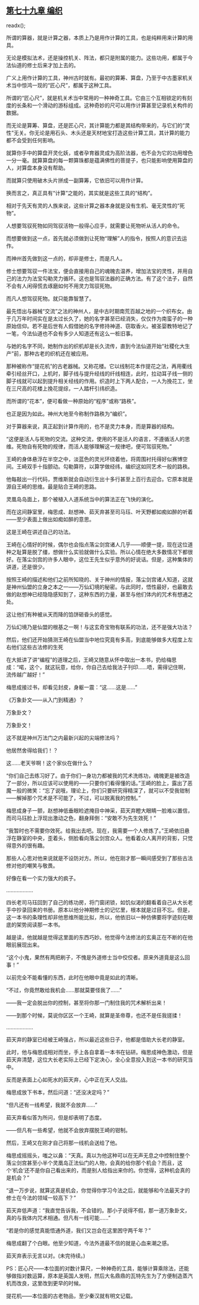 ## [第七十九章 编织](https://www.xxbiquge.com/11_11207/9082831.html)
readx();

  所谓的算器，就是计算之器，本质上乃是用作计算的工具，也是纯粹用来计算的用具。

  无论是模拟法术，还是操控机关、阵法，都只是附属的能力。这些功用，都属于今法仙道的修士后来才加上去的。

  广义上用作计算的工具，神州古时就有。最初的算筹、算盘，乃至于中古墨家机关术当中惊鸿一现的“匠心尺”，都属于这种工具。

  所谓的“匠心尺”，就是机关术当中常用的一种神奇工具。它由三个互相锁定的有刻度的长条和一个滑动的游标组成。这种奇妙的尺可以用作计算甚至记录机关构件的数据。

  而无论是算筹、算盘，还是匠心尺，其计算能力都是其结构带来的，与它们的“灵性”无关。你无论是用石头、木头还是天材地宝打造这些计算工具，其计算的能力都不会受到任何影响。

  就算你手中的算盘开灵化妖，或者孕育器灵成为高阶法器，也不会为它的功用增色一分一毫。就算算盘的每一颗算珠都是蕴满佛性的菩提子，也只能影响使用算盘的人，对算盘本身没有帮助。

  而就算只使用破木头片拼成一副算筹，它依旧可以用作计算。

  换而言之，真正具有“计算”之能的，其实就是这些工具的“结构”。

  相对于先天有灵的人族来说，这些计算之器本身就是没有生机、毫无灵性的“死物”。

  人想要驾驭死物如同驾驭活物一般得心应手，就需要让死物听从活人的命令。

  而想要做到这一点，首先就必须做到让死物“理解”人的指令，按照人的意识去运作。

  而神州首先做到这一点的，却非是修士，而是凡人。

  修士想要驾驭一件法宝，便会直接用自己的魂魄去温养，增加法宝的灵性，并用自己的法力为法宝勾勒灵力循环。这也是驾驭法器的正确方法。有了这个法子，自然不会有人闲得慌去琢磨如何不用灵力驾驭死物。

  而凡人想驾驭死物。就只能靠智慧了。

  最先悟出与器械“交流”之法的神州人，是中古时期南荒百越之地的一个织布女。由于几万年时间实在是太过长久了，她的名字甚至已经消失，仅仅作为南蛮子的一种原始信仰。若不是后世有人假借她的名字修持神道、窃取香火。被圣婴教特地记了一笔，今法仙道也不会有多少人知道还有这么一桩旧事。

  与她的名字不同，她制作出的织机却是长久流传，直到今法仙道开始“社稷化大生产”前，那种古老的织机还在被应用。

  那种被称作“提花机”的古老器械。又称花楼。它以线制花本作提花之法，再用衢线牵引经丝开口，上机时，脚子线与提升经线的纤线相连，此时，拉动耳子线一侧的脚子线就可以起到提升相关经线的作用。织造时上下两人配合，一人为挽花工，坐在三尺高的花楼上挽花提综，一人踏杆引纬织造。

  而所谓的“花本”，便可看做一种原始的“程序”或称“路秩”。

  也正是因为如此。神州大地至今称制作路秩为“编织”。

  对于算器来说，真正起到计算作用的，也不是灵力本身，而是算器的结构。

  “这便是活人与死物的交流。这种交流，使用的不是活人的语言，不遵循活人的思维。死物自有死物的规律，而活人能够理解这一规律吧，便可驾驭死物。”

  王崎的身体悬浮在半空之中，淡蓝色的灵光环绕着他，将周围衬托得好似赛博空间。王崎双手十指颤动。勾勒算符，以算学做经纬，编织这如同艺术一般的路秩。

  他每敲出一行代码，贾维斯就会自动衍生出十多行甚至上百行去迎合。它原本就是源自王崎的思维。最是贴合王崎的思路。

  灵凰岛岛面上，那个被植入人道系统当中的算法正在飞快的演化。

  而在这间静室里，梅思成、赵想神、茹天弃甚至司马珏、叶天野都如痴如醉的听着——至少表面上做出如痴如醉的意思。

  这是王崎在讲述自己的功法。

  王崎在心情好的时候，偶尔也会指点落尘剑宫诸人几乎——顺便一提，现在这位道种之耻算是脱了缰，想做什么实验就做什么实验。所以心情在绝大多数情况下都很好。在落尘剑宫的许多人眼中，这位王先生似乎意外的好说话。但是，这种集体的讲道，还是很少。

  按照王崎的描述和他们之前所知晓的、关于神州的情报，落尘剑宫诸人知道，这就是神州仙盟的立身之本之一——万仙幻境的秘密。与此同时，悟性最好，也最敢去做的赵想神已经隐隐感知到了，这种东西的力量，甚至与他们体内的咒术有想通之处。

  这让他们有种被从天而降的馅饼砸昏头的感觉。

  万仙幻境乃是仙盟的根基之一啊！与这玄奇宝物有联系的功法，还不是强大功法？

  然后，他们还开始猜测王崎在仙盟当中地位究竟有多高，到底能够做多大程度上左右他们这些古法修的生死

  在大抵讲了讲“编程”的道理之后，王崎又随意从怀中取出一本书，扔给梅思成：“喏，这个，就这玩意，给你，你自己去给我法子刊印……唔，需得记住啊，流传越广越好！”

  梅思成接过书，却看见封皮，身躯一震：“这……这是……”

  《万象卦文——从入门到精通》？

  万象卦文？

  万象卦文！

  这不就是神州万法门之内最新兴起的尖端修法吗？

  他居然舍得给我们！？

  这……老天爷啊！这个家伙在做什么？

  “你们自己去练习好了。由于你们一身功力都被我的咒术洗练功，魂魄更是被改造了一部分，所以应该可以使用的——只要你们看得懂的话。”王崎的脸上，露出了恶魔一般的微笑：“忘了说哦，理论上，你们只要研究得精深了，就可以不受我钳制——解掉那个咒术是不可能了，不过，可以脱离我的控制。”

  梅思成身子一颤，赵想神低垂眼睑遮掩目中神采，茹天弃瞪大眼睛一脸难以置信，而司马珏脸上浮现出激动之色，翻身拜倒：“安敢不为先生效死！”

  “我暂时也不需要你效死。给我出去吧。现在，我需要一个人修炼了。”王崎依旧悬浮在静室的中央，歪着头，侧脸看向落尘剑宫众人。他看着众人离开的背影，只觉得意外的很有趣。

  那些人心思对他来说就是不设防对方。所以，他在刚才那一瞬间感受到了那些古法修对他的嘲笑与敬畏。

  好像在看一个实力强大的疯子。

  ………………

  四长老司马珏回到了自己的练功房，将门窗闭锁，如饥似渴的翻看着自己从大长老手中抄录回来的书册。原本以他分神期修士的记忆里，根本就是过目不忘。但是，这一本书的条理性却非他思维所能比拟，所以，他依旧以一种仿佛要将字迹刻在眼底的架势阅读那一本书。

  越是读，他就越是觉得这里面的东西巧妙。他觉得今法修法的玄奥正在不断的在他眼前展现出来。

  “这个小鬼，果然有两把刷子，不愧是外道修士当中佼佼者。原来外道竟是这么回事！”

  以前完全不能看懂的东西，此时在他眼中竟是如此的清晰。

  “不过，你竟然敢给我机会……那就莫要怪我了……”

  ——我一定会脱出你的控制，甚至将你那一门制住我的咒术解析出来！

  ——到那个时候，莫说你区区一个王崎，就算是圣帝尊，也还不是任我搓揉！

  ………………

  茹天弃的静室已经被王崎强占，所以最近这些日子，他都是借助大长老的静室。

  此时，他与梅思成相对而坐，手上各自拿着一本书在钻研。梅思成神色激动，但是茹天弃清楚，这位大长老实际上已经下定决心，全心全意投入到这一本书的研究当中。

  反而是表面上心如死水的茹天弃，心中正在天人交战。

  梅思成放下书本，然后问道：“还没决定吗？”

  “但凡还有一线希望，我就不会放弃……”

  茹天弃看似答为所问，但是却表明了态度。

  ——但凡有一些希望，他就不会放弃摆脱王崎的钳制。

  然后，王崎又在刚才自己将那一线机会送给了他。

  梅思成摇摇头，嗤之以鼻：“天真。真以为他这种可以在无声无息之中控制住整个落尘剑宫甚至小半个灵凰岛正法仙门的人物，会真的给你那个机会？而且，这个‘机会’还不是你自己看出来的，而是别人给指出来你的。你觉得，这种机会真的是机会？”

  “退一万步说，就算这真是机会，你觉得你学习今法之后，就能够和今法最天才的修士在今法的领域一较高下？”

  茹天弃低声道：“我直觉告诉我，不会错的。那小子说得不假，那一道万象卦文，真的与我体内咒术相通。但凡有一线可能……”

  “若是你的感觉真能悟通外道，我们又岂会在这里困守两千年？”

  梅思成翻了个白眼。他至少知道，今法外道最不信的就是心血来潮之感。

  茹天弃表示无言以对。(未完待续。)

  PS：匠心尺——本位面的对数计算尺，一种神奇的工具，能够计算乘除法，还能够做指对数运算，原本是英国人发明，然后大名鼎鼎的瓦特先生为了方便制造蒸汽机而改良，这里改到更早的时候。

  提花机——本位面的古老物品，至少秦汉就有明文记载。
